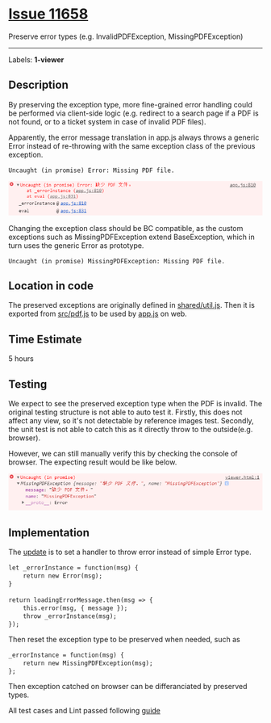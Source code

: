 # [Issue 11658](https://github.com/mozilla/pdf.js/issues/11658)

Preserve error types (e.g. InvalidPDFException, MissingPDFException)

----------------------------------------------------

Labels: **1-viewer**

## Description
By preserving the exception type, more fine-grained error handling could be performed via client-side logic (e.g. redirect to a search page if a PDF is not found, or to a ticket system in case of invalid PDF files).

Apparently, the error message translation in app.js always throws a generic Error instead of re-throwing with the same exception class of the previous exception.
```
Uncaught (in promise) Error: Missing PDF file.
```
![before](./img/11658_1.png)

Changing the exception class should be BC compatible, as the custom exceptions such as MissingPDFException extend BaseException, which in turn uses the generic Error as prototype.
```
Uncaught (in promise) MissingPDFException: Missing PDF file.
```

## Location in code
The preserved exceptions are originally defined in [shared/util.js](https://github.com/CSCD01/pdf.js-team22/blob/c95b9b1e1721f4fa790e93c81ed0c8f62683a22c/src/shared/util.js#L407-L454). Then it is exported from [src/pdf.js](https://github.com/CSCD01/pdf.js-team22/blob/c95b9b1e1721f4fa790e93c81ed0c8f62683a22c/src/pdf.js#L99-L100) to be used by [app.js](https://github.com/CSCD01/pdf.js-team22/blob/c95b9b1e1721f4fa790e93c81ed0c8f62683a22c/web/app.js#L780-L818) on web.



## Time Estimate
5 hours

## Testing
We expect to see the preserved exception type when the PDF is invalid. The original testing structure is not able to auto test it. Firstly, this does not affect any view, so it's not detectable by reference images test. Secondly, the unit test is not able to catch this as it directly throw to the outside(e.g. browser).

However, we can still manually verify this by checking the console of browser. The expecting result would be like below.

![after](./img/11658_2.png)


## Implementation
The [update](https://github.com/CSCD01/pdf.js-team22/blob/28c72ff96160e326a9eb99d298e06a25bffca53e/web/app.js#L787-L832) is to set a handler to throw error instead of simple Error type.
```
let _errorInstance = function(msg) {
    return new Error(msg);
}

return loadingErrorMessage.then(msg => {
    this.error(msg, { message });
    throw _errorInstance(msg);
});
```
Then reset the exception type to be preserved when needed, such as 
```
_errorInstance = function(msg) {
    return new MissingPDFException(msg);
};
```
Then exception catched on browser can be differanciated by preserved types.

All test cases and Lint passed following [guide](https://github.com/mozilla/pdf.js/wiki/Contributing)